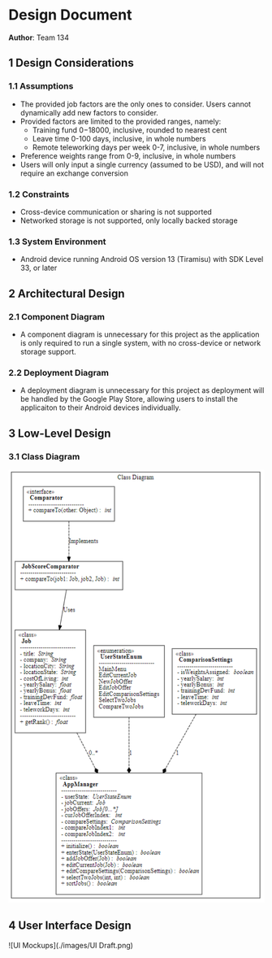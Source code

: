 # Design Document

**Author**: Team 134

## 1 Design Considerations

### 1.1 Assumptions

* The provided job factors are the only ones to consider.  Users cannot dynamically add new factors to consider.
* Provided factors are limited to the provided ranges, namely:
  * Training fund $0-$18000, inclusive, rounded to nearest cent
  * Leave time 0-100 days, inclusive, in whole numbers
  * Remote teleworking days per week 0-7, inclusive, in whole numbers
* Preference weights range from 0-9, inclusive, in whole numbers
* Users will only input a single currency (assumed to be USD), and will not require an exchange conversion

### 1.2 Constraints

* Cross-device communication or sharing is not supported
* Networked storage is not supported, only locally backed storage

### 1.3 System Environment

 * Android device running Android OS version 13 (Tiramisu) with SDK Level 33, or later

## 2 Architectural Design

### 2.1 Component Diagram

* A component diagram is unnecessary for this project as the application is only required to run a single system, with no cross-device or network storage support.

### 2.2 Deployment Diagram

* A deployment diagram is unnecessary for this project as deployment will be handled by the Google Play Store, allowing users to install the applicaiton to their Android devices individually.

## 3 Low-Level Design

### 3.1 Class Diagram

![UML Class Diagram](../Design-Team/images/design_team.png)

## 4 User Interface Design

![UI Mockups](./images/UI Draft.png)
